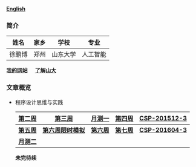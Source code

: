 ﻿ [**English**](./en-index.md)  
### 简介

  |  姓名 |  家乡 |学校| 专业 |
  |-------|-------|-------|-------|
  | 徐鹏博 | 郑州 | 山东大学 | 人工智能|

  [**我的网站**](https://www.xupengbo.online) &nbsp;&nbsp;&nbsp;  [**了解山大**](https://www.sdu.edu.cn/sdgk/sdjj.htm) 
### 文章概览    
   + 程序设计思维与实践 
   
     | [第二周](./week2.md) | [第三周](./week3.md) | [月测一](./CSP-M1.md) | [第四周](./week4.md) |[CSP-201512-3](./CSP-201512-3.md)|
     |---|---|---|---|---|
     | [**第五周**](./week5.md) | [**第六周限时模拟**](./week6模拟.md) | [**第六周**](./week6.md) | [**第七周**](./week7.md) | [**CSP-201604-3**](./csp201604-3.md) | 
     | [**月测二**](./CSP-M2.md) | | | | | 
     
     **未完待续**
      
